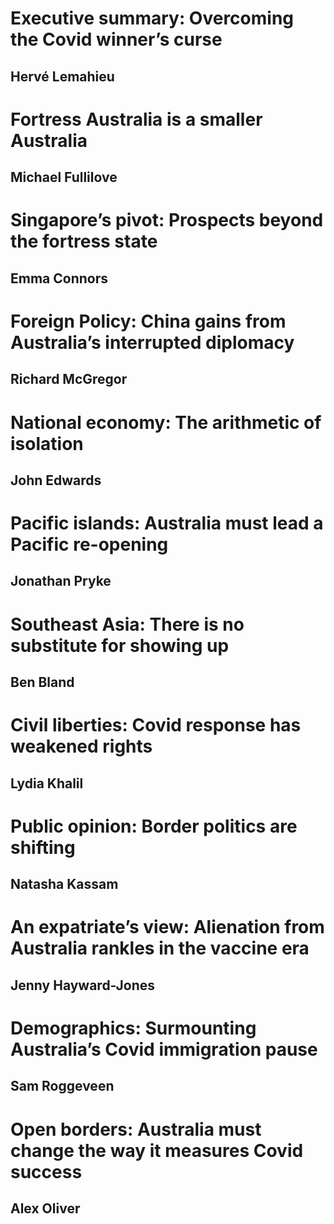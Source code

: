 # Executive summary: Overcoming the Covid winner’s curse
## Hervé Lemahieu

# Fortress Australia is a smaller Australia
## Michael Fullilove

# Singapore’s pivot: Prospects beyond the fortress state
## Emma Connors

# Foreign Policy: China gains from Australia’s interrupted diplomacy
## Richard McGregor

# National economy: The arithmetic of isolation
## John Edwards

# Pacific islands: Australia must lead a Pacific re-opening 
## Jonathan Pryke

# Southeast Asia: There is no substitute for showing up
## Ben Bland

# Civil liberties: Covid response has weakened rights
## Lydia Khalil 

# Public opinion: Border politics are shifting
## Natasha Kassam

# An expatriate’s view: Alienation from Australia rankles in the vaccine era
## Jenny Hayward-Jones

# Demographics: Surmounting Australia’s Covid immigration pause 
## Sam Roggeveen

# Open borders: Australia must change the way it measures Covid success
## Alex Oliver
